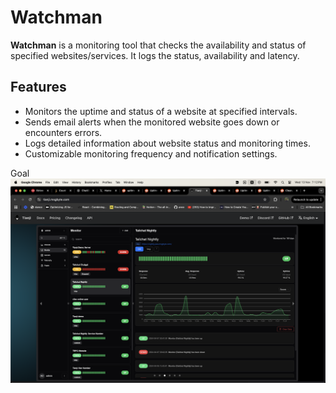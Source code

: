 # Watchman

**Watchman** is a monitoring tool that checks the availability and status of specified websites/services. It logs the status, availability and latency.
## Features

- Monitors the uptime and status of a website at specified intervals.
- Sends email alerts when the monitored website goes down or encounters errors.
- Logs detailed information about website status and monitoring times.
- Customizable monitoring frequency and notification settings.

Goal![monitor dashboard](image.png)
